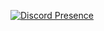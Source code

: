 [![Discord Presence](https://lanyard.cnrad.dev/api/914934929069072414
                            )](https://dxrkz.tk)
